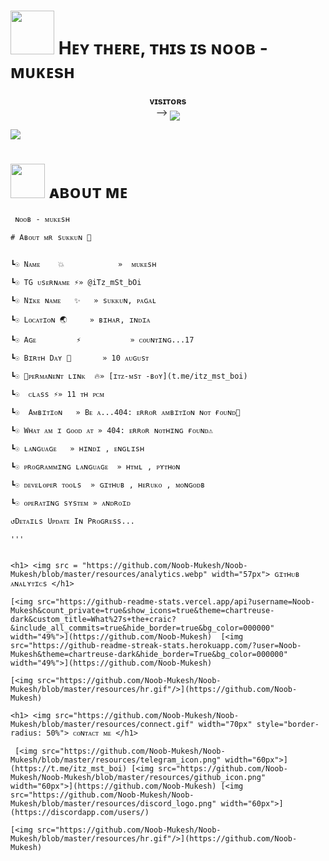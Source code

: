 

<h1> <img src="https://te.legra.ph/file/f708eb8020237a65e837b.png" width="70px"> Hᴇʏ ᴛʜᴇʀᴇ, ᴛʜɪs ɪs ɴᴏᴏʙ - ᴍᴜᴋᴇsʜ </h1>
<p align="center">
    <b>ᴠɪsɪᴛᴏʀs</b><br>
 -->    <img align="middle" src="https://profile-counter.glitch.me/Noob-Mukesh/count.svg" />
</p>

[<img src="https://te.legra.ph/file/dd55158b01876db42d3d9.jpg"/>](https://github.com/Noob-Mukesh)

<h1> <img src="" width="55px"> ᴀʙᴏᴜᴛ ᴍᴇ </h1>

```
 ɴᴏᴏʙ - ᴍᴜᴋᴇsʜ

# Aʙᴏᴜᴛ ᴍʀ sᴜᴋᴋᴜɴ 💫


┗☉ Nᴀᴍᴇ    💥            »  ᴍᴜᴋᴇsʜ 

┗☉ TG ᴜsᴇʀɴᴀᴍᴇ ⚡️» @iTz_mSt_bOi
 
┗☉ Nɪᴋᴇ ɴᴀᴍᴇ   ✨   » sᴜᴋᴋᴜɴ, ᴘᴀɢᴀʟ

┗☉ Lᴏᴄᴀᴛɪᴏɴ 🌏     » ʙɪʜᴀʀ, ɪɴᴅɪᴀ

┗☉ Aɢᴇ         ⚡️           » ᴄᴏᴜɴᴛɪɴɢ...17

┗☉ Bɪʀᴛʜ Dᴀʏ 🎂       » 10 ᴀᴜɢᴜsᴛ

┗☉ 🔗ᴘᴇʀᴍᴀɴᴇɴᴛ ʟɪɴᴋ  🔥» [ɪᴛᴢ-ᴍsᴛ -ʙᴏʏ](t.me/itz_mst_boi)
 
┗☉  ᴄʟᴀss ⚡️» 11 ᴛʜ ᴘᴄᴍ 

┗☉  Aᴍʙɪᴛɪᴏɴ   » Bᴇ ᴀ...404: ᴇʀʀᴏʀ ᴀᴍʙɪᴛɪᴏɴ ɴᴏᴛ ғᴏᴜɴᴅ🥲 

┗☉ Wʜᴀᴛ ᴀᴍ ɪ ɢᴏᴏᴅ ᴀᴛ » 404: ᴇʀʀᴏʀ ɴᴏᴛʜɪɴɢ ғᴏᴜɴᴅ⚠️

┗☉ ʟᴀɴɢᴜᴀɢᴇ   » ʜɪɴᴅɪ , ᴇɴɢʟɪsʜ 

┗☉ ᴘʀᴏɢʀᴀᴍᴍɪɴɢ ʟᴀɴɢᴜᴀɢᴇ  » ʜᴛᴍʟ , ᴘʏᴛʜᴏɴ 

┗☉ ᴅᴇᴠᴇʟᴏᴘᴇʀ ᴛᴏᴏʟs  » ɢɪᴛʜᴜʙ , ʜᴇʀᴜᴋᴏ , ᴍᴏɴɢᴏᴅʙ

┗☉ ᴏᴘᴇʀᴀᴛɪɴɢ sʏsᴛᴇᴍ » ᴀɴᴅʀᴏɪᴅ

↺Dᴇᴛᴀɪʟs Uᴘᴅᴀᴛᴇ Iɴ Pʀᴏɢʀᴇss...

'''

        
<h1> <img src = "https://github.com/Noob-Mukesh/Noob-Mukesh/blob/master/resources/analytics.webp" width="57px"> ɢɪᴛʜᴜʙ ᴀɴᴀʟʏᴛɪᴄs </h1>

[<img src="https://github-readme-stats.vercel.app/api?username=Noob-Mukesh&count_private=true&show_icons=true&theme=chartreuse-dark&custom_title=What%27s+the+craic?&include_all_commits=true&hide_border=true&bg_color=000000" width="49%">](https://github.com/Noob-Mukesh)  [<img src="https://github-readme-streak-stats.herokuapp.com/?user=Noob-Mukesh&theme=chartreuse-dark&hide_border=True&bg_color=000000" width="49%">](https://github.com/Noob-Mukesh)

[<img src="https://github.com/Noob-Mukesh/Noob-Mukesh/blob/master/resources/hr.gif"/>](https://github.com/Noob-Mukesh)

<h1> <img src="https://github.com/Noob-Mukesh/Noob-Mukesh/blob/master/resources/connect.gif" width="70px" style="border-radius: 50%"> ᴄᴏɴᴛᴀᴄᴛ ᴍᴇ </h1>

 [<img src="https://github.com/Noob-Mukesh/Noob-Mukesh/blob/master/resources/telegram_icon.png" width="60px">](https://t.me/itz_mst_boi) [<img src="https://github.com/Noob-Mukesh/Noob-Mukesh/blob/master/resources/github_icon.png" width="60px">](https://github.com/Noob-Mukesh) [<img src="https://github.com/Noob-Mukesh/Noob-Mukesh/blob/master/resources/discord_logo.png" width="60px">](https://discordapp.com/users/)

[<img src="https://github.com/Noob-Mukesh/Noob-Mukesh/blob/master/resources/hr.gif"/>](https://github.com/Noob-Mukesh)


